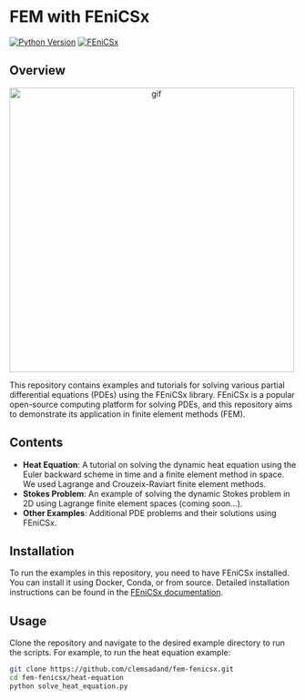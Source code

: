 # FEM with FEniCSx

[![Python Version](https://img.shields.io/badge/Python-3.8%2B-blue.svg)](https://www.python.org/downloads/)
[![FEniCSx](https://img.shields.io/badge/FEniCSx-0.4.1-blue.svg)](https://fenicsproject.org/)


## Overview


<img src="./img/u_sol_CG.gif" alt="gif" width="500px" style="text-align: center;">


This repository contains examples and tutorials for solving various partial differential equations (PDEs) using the FEniCSx library. FEniCSx is a popular open-source computing platform for solving PDEs, and this repository aims to demonstrate its application in finite element methods (FEM).

## Contents

- **Heat Equation**: A tutorial on solving the dynamic heat equation using the Euler backward scheme in time and a finite element method in space. We used Lagrange and  Crouzeix-Raviart finite element methods.
- **Stokes Problem**: An example of solving the dynamic Stokes problem in 2D using Lagrange finite element spaces (coming soon...).
- **Other Examples**: Additional PDE problems and their solutions using FEniCSx.

## Installation

To run the examples in this repository, you need to have FEniCSx installed. You can install it using Docker, Conda, or from source. Detailed installation instructions can be found in the [FEniCSx documentation](https://fenicsproject.org/docs/dolfinx/latest/).

## Usage

Clone the repository and navigate to the desired example directory to run the scripts. For example, to run the heat equation example:

```sh
git clone https://github.com/clemsadand/fem-fenicsx.git
cd fem-fenicsx/heat-equation
python solve_heat_equation.py

